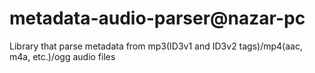 # metadata-audio-parser@nazar-pc
Library that parse metadata from mp3(ID3v1 and ID3v2 tags)/mp4(aac, m4a, etc.)/ogg audio files
